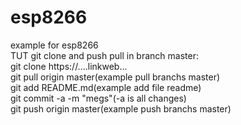 # esp8266
example for esp8266  
TUT git clone and push pull in branch master:  
git clone https://....linkweb...  
git pull origin master(example pull branchs master)  
git add README.md(example add file readme)  
git commit -a -m "megs"(-a is all changes)  
git push origin master(example push branchs master)